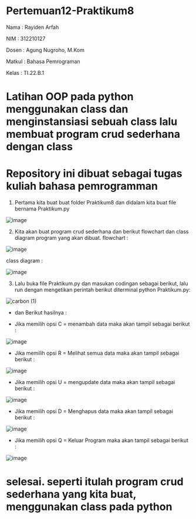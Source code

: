 # Pertemuan12-Praktikum8

Nama : Rayiden Arfah

NIM : 312210127

Dosen : Agung Nugroho, M.Kom

Matkul : Bahasa Pemrograman

Kelas : TI.22.B.1

# Latihan OOP pada python menggunakan class dan menginstansiasi sebuah class lalu membuat program crud sederhana dengan class


# Repository ini dibuat sebagai tugas kuliah bahasa pemrogramman

1. Pertama kita buat buat folder Praktikum8 dan didalam kita buat file bernama Praktikum.py

![image](https://user-images.githubusercontent.com/115732267/206886181-5381c379-0782-4e84-8a41-2e84b49c7005.png)

2. Kita akan buat program crud sederhana dan berikut flowchart dan class diagram program yang akan dibuat.
flowchart :

![image](https://user-images.githubusercontent.com/115732267/206886227-f6988e02-8dcc-4e67-b8e8-3718bf314755.png)

class diagram :

![image](https://user-images.githubusercontent.com/115732267/206886265-2b0cc347-31f2-4f21-8ef4-c687ded77cc3.png)

3. Lalu buka file Praktikum.py dan masukan codingan sebagai berikut, lalu run dengan mengetikan perintah berikut diterminal python Praktikum.py:

![carbon (1)](https://user-images.githubusercontent.com/115732267/206952782-5a9d1cd4-4b6e-412b-bb02-f337e39f0153.png)

- dan Berikut hasilnya :

- Jika memilih opsi C = menambah data maka akan tampil sebagai berikut :

![image](https://user-images.githubusercontent.com/115732267/206953338-7f02e480-1335-40c1-aad5-16d3426d861d.png)

- Jika memilih opsi R = Melihat semua data maka akan tampil sebagai berikut :

![image](https://user-images.githubusercontent.com/115732267/206953856-9c39298b-1827-46f6-853b-db88c07d1c65.png)

- Jika memilih opsi U = mengupdate data maka akan tampil sebagai berikut :

![image](https://user-images.githubusercontent.com/115732267/206954480-83eeff35-360e-45ca-962b-2b43f43aa4b3.png)

- Jika memilih opsi D = Menghapus data maka akan tampil sebagai berikut :

![image](https://user-images.githubusercontent.com/115732267/206955719-a679c228-59b1-4be5-bf5a-39e0832a1a22.png)


- Jika memilih opsi Q = Keluar Program maka akan tampil sebagai berikut :

![image](https://user-images.githubusercontent.com/115732267/206955903-bda7b16a-ccd7-4897-a597-649e4bfd8927.png)

# selesai. seperti itulah program crud sederhana yang kita buat, menggunakan class pada python












